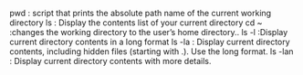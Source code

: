 pwd : script that prints the absolute path name of the current working directory
ls : Display the contents list of your current directory
cd ~ :changes the working directory to the user’s home directory..
ls -l :Display current directory contents in a long format
ls -la : Display current directory contents, including hidden files (starting with .). Use the long format.
ls -lan : Display current directory contents with more details.
